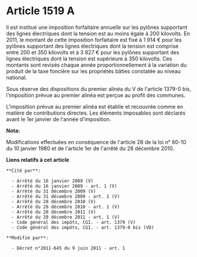 # Article 1519 A

Il est institué une imposition forfaitaire annuelle sur les pylônes supportant des lignes électriques dont la tension est au
moins égale à 200 kilovolts. En 2011, le montant de cette imposition forfaitaire est fixé à 1 914 € pour les pylônes
supportant des lignes électriques dont la tension est comprise entre 200 et 350 kilovolts et à 3 827 € pour les pylônes
supportant des lignes électriques dont la tension est supérieure à 350 kilovolts. Ces montants sont revisés chaque année
proportionnellement à la variation du produit de la taxe foncière sur les propriétés bâties constatée au niveau national. 

Sous réserve des dispositions du premier alinéa du V de l'article 1379-0 bis, l'imposition prévue au premier alinéa est
perçue au profit des communes. 

L'imposition prévue au premier alinéa est établie et recouvrée comme en matière de contributions directes. Les éléments
imposables sont déclarés avant le 1er janvier de l'année d'imposition.

**Nota:**

Modifications effectuées en conséquence de l'article 28 de la loi n° 80-10 du 10 janvier 1980 et de l'article 1er de l'arrêté
du 28 décembre 2010.

**Liens relatifs à cet article**

	**Cité par**:

	  - Arrêté du 16 janvier 2009 (V)
	  - Arrêté du 16 janvier 2009 - art. 1 (V)
	  - Arrêté du 31 décembre 2009 (V)
	  - Arrêté du 31 décembre 2009 - art. 1 (V)
	  - Arrêté du 28 décembre 2010 (V)
	  - Arrêté du 28 décembre 2010 - art. 1 (V)
	  - Arrêté du 28 décembre 2011 (V)
	  - Arrêté du 28 décembre 2011 - art. 1 (V)
	  - Code général des impôts, CGI. - art. 1379 (V)
	  - Code général des impôts, CGI. - art. 1379-0 bis (VD)

	**Modifié par**:

	  - Décret n°2011-645 du 9 juin 2011 - art. 1
